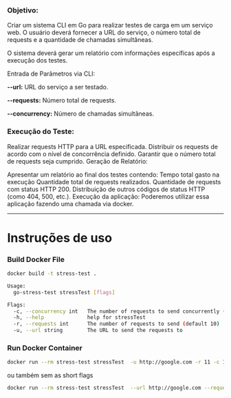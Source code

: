 <h3>Objetivo:</h3> Criar um sistema CLI em Go para realizar testes de carga em um serviço web. O usuário deverá fornecer a URL do serviço, o número total de requests e a quantidade de chamadas simultâneas.


O sistema deverá gerar um relatório com informações específicas após a execução dos testes.

Entrada de Parâmetros via CLI:

<b>--url:</b> URL do serviço a ser testado.

<b>--requests:</b> Número total de requests.

<b>--concurrency:</b> Número de chamadas simultâneas.


<h3>Execução do Teste:</h3>

Realizar requests HTTP para a URL especificada.
Distribuir os requests de acordo com o nível de concorrência definido.
Garantir que o número total de requests seja cumprido.
Geração de Relatório:

Apresentar um relatório ao final dos testes contendo:
Tempo total gasto na execução
Quantidade total de requests realizados.
Quantidade de requests com status HTTP 200.
Distribuição de outros códigos de status HTTP (como 404, 500, etc.).
Execução da aplicação:
Poderemos utilizar essa aplicação fazendo uma chamada via docker.

<hr>

# Instruções de uso

### Build Docker File
```bash
docker build -t stress-test .
```
```bash
Usage:
  go-stress-test stressTest [flags]

Flags:
  -c, --concurrency int   The number of requests to send concurrently (default 2)
  -h, --help              help for stressTest
  -r, --requests int      The number of requests to send (default 10)
  -u, --url string        The URL to send the requests to
```

### Run Docker Container

```bash
docker run --rm stress-test stressTest  -u http://google.com -r 11 -c 10
```

ou também sem as short flags

```bash
docker run --rm stress-test stressTest  --url http://google.com --requests 11 --concurrency 10
```



